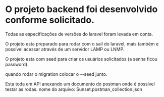 # O projeto backend foi desenvolvido conforme solicitado.

Todas as especificações de versões do laravel foram levada em conta.

O projeto esta preparado para rodar com o sail do laravel, mais também e possível acessar através de um servidor LAMP ou LNMP.

O projeto esta com seed para criar os usuários solicitados (a senha ficou password).

quando rodar o migration colocar o --seed junto.

Esta toda em API anexando um documento do postman onde é possível testar as rodas.
nome do arquivo: Sunset.postman_collection.json
